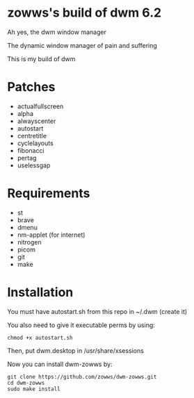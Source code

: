 # zowws's build of dwm 6.2
Ah yes, the dwm window manager

The dynamic window manager of pain and suffering 

This is my build of dwm
# Patches
* actualfullscreen
* alpha 
* alwayscenter
* autostart
* centretitle
* cyclelayouts
* fibonacci
* pertag
* uselessgap
# Requirements
* st
* brave
* dmenu
* nm-applet (for internet)
* nitrogen
* picom
* git
* make
# Installation
You must have autostart.sh from this repo in ~/.dwm (create it)

You also need to give it executable perms by using:
```
chmod +x autostart.sh
```
Then, put dwm.desktop in /usr/share/xsessions

Now you can install dwm-zowws by:
```
git clone https://github.com/zowws/dwm-zowws.git
cd dwm-zowws
sudo make install
```
